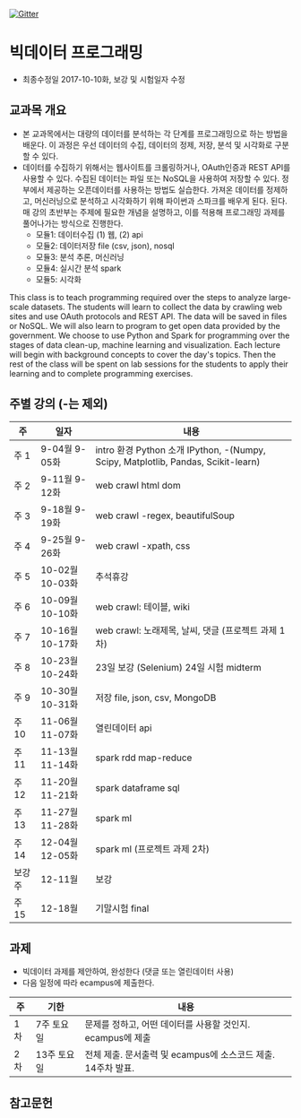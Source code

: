 [![Gitter](https://badges.gitter.im/smu405/s.svg)](https://gitter.im/smu405/s?utm_source=badge&utm_medium=badge&utm_campaign=pr-badge)

# 빅데이터 프로그래밍

* 최종수정일 2017-10-10화, 보강 및 시험일자 수정

## 교과목 개요

* 본 교과목에서는 대량의 데이터를 분석하는 각 단계를 프로그래밍으로 하는 방법을 배운다.
이 과정은 우선 데이터의 수집, 데이터의 정제, 저장, 분석 및 시각화로 구분할 수
있다.
* 데이터를 수집하기 위해서는 웹사이트를 크롤링하거나, OAuth인증과 REST API를 사용할 수 있다.
수집된 데이터는 파일 또는 NoSQL을 사용하여 저장할 수 있다.
정부에서 제공하는 오픈데이터를 사용하는 방법도 실습한다.
가져온 데이터를 정제하고, 머신러닝으로 분석하고 시각화하기 위해 파이썬과 스파크를 배우게 된다.
된다. 매 강의 초반부는 주제에 필요한 개념을 설명하고, 이를 적용해 프로그래밍 과제를 풀어나가는 방식으로 진행한다.
    * 모듈1: 데이터수집 (1) 웹, (2) api
    * 모듈2: 데이터저장 file (csv, json), nosql
    * 모듈3: 분석 추론, 머신러닝
    * 모듈4: 실시간 분석 spark
    * 모듈5: 시각화

This class is to teach programming required over the steps to analyze large-scale datasets.
The students will learn to collect the data by crawling web sites and use OAuth protocols and REST API.
The data will be saved in files or NoSQL.
We will also learn to program to get open data provided by the government.
We choose to use Python and Spark for programming over the stages of data clean-up, machine learning and visualization.
Each lecture will begin with background concepts to cover the day's topics.
Then the rest of the class will be spent on lab sessions for the students to apply their learning and to complete programming exercises.

## 주별 강의 (-는 제외)

주 | 일자 | 내용
-----|-----|-----
주 1 | 9-04월 9-05화 | intro 환경 Python 소개 IPython, -(Numpy, Scipy, Matplotlib, Pandas, Scikit-learn)
주 2 | 9-11월 9-12화 | web crawl html dom
주 3 | 9-18월 9-19화 | web crawl -regex, beautifulSoup
주 4 | 9-25월 9-26화 | web crawl -xpath, css
주 5 | 10-02월 10-03화 | 추석휴강
주 6 | 10-09월 10-10화 | web crawl: 테이블, wiki
주 7 | 10-16월 10-17화 | web crawl: 노래제목, 날씨, 댓글 (프로젝트 과제 1차)
주 8 | 10-23월 10-24화 | 23일 보강 (Selenium) 24일 시험 midterm 
주 9 | 10-30월 10-31화 | 저장 file, json, csv, MongoDB
주 10 | 11-06월 11-07화 | 열린데이터 api
주 11 | 11-13월 11-14화 | spark rdd map-reduce 
주 12 | 11-20월 11-21화 | spark dataframe sql
주 13 | 11-27월 11-28화 | spark ml
주 14 | 12-04월 12-05화 | spark ml (프로젝트 과제 2차)
보강주 | 12-11월 | 보강
주 15 | 12-18월 | 기말시험 final

## 과제
* 빅데이터 과제를 제안하여, 완성한다 (댓글 또는 열린데이터 사용)
* 다음 일정에 따라 ecampus에 제출한다.

주 | 기한 | 내용
-----|-----|-----
1차 | 7주 토요일 | 문제를 정하고, 어떤 데이터를 사용할 것인지. ecampus에 제출
2차 | 13주 토요일 | 전체 제출. 문서출력 및 ecampus에 소스코드 제출. 14주차 발표.

## 참고문헌


